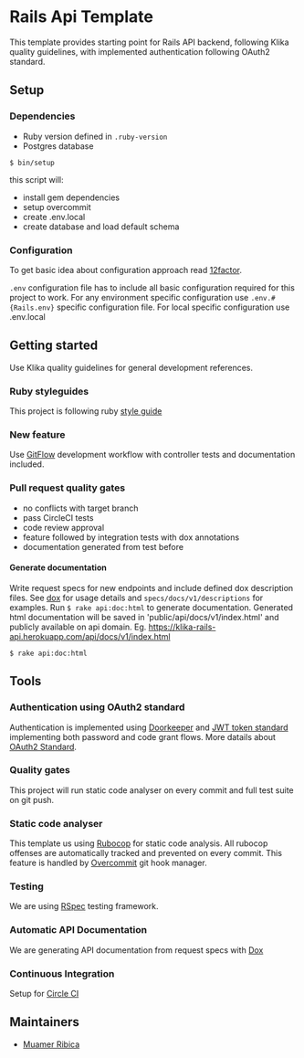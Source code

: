 # Rails Api Template

This template provides starting point for Rails API backend, following Klika quality guidelines,  with implemented authentication following OAuth2 standard.

## Setup

### Dependencies

- Ruby version defined in `.ruby-version`
- Postgres database


```
$ bin/setup
```
this script will:

- install gem dependencies
- setup overcommit
- create .env.local
- create database and load default schema

### Configuration
To get basic idea about configuration approach read [12factor](https://12factor.net/).

`.env` configuration file has to include all basic configuration required for this project to work. For any environment specific configuration use `.env.#{Rails.env}` specific configuration file. For local specific configuration use .env.local


## Getting started

Use Klika quality guidelines for general development references.

### Ruby styleguides

This project is following ruby [style guide](https://github.com/rubocop-hq/ruby-style-guide)

### New feature

Use [GitFlow](https://www.atlassian.com/git/tutorials/comparing-workflows/gitflow-workflow) development workflow with controller tests and documentation included.

### Pull request quality gates

- no conflicts with target branch
- pass CircleCI tests
- code review approval
- feature followed by integration tests with dox annotations
- documentation generated from test before

#### Generate documentation

Write request specs for new endpoints and include defined dox description files. See [dox](https://github.com/infinum/dox) for usage details  and `specs/docs/v1/descriptions` for examples.
Run `$ rake api:doc:html` to generate documentation. Generated html documentation will be saved in 'public/api/docs/v1/index.html' and publicly available on api domain. Eg. https://klika-rails-api.herokuapp.com/api/docs/v1/index.html
```
$ rake api:doc:html
```

## Tools

### Authentication using OAuth2 standard
Authentication is implemented using [Doorkeeper]() and [JWT token standard]() implementing both password and code grant flows. More datails about [OAuth2 Standard](https://oauth.net/2/).

### Quality gates

This project will run static code analyser on every commit and full test suite on git push.

### Static code analyser
This template us using [Rubocop](https://github.com/rubocop-hq/rubocop) for static code analysis. All rubocop offenses are automatically tracked and prevented on every commit. This feature is handled by [Overcommit](https://github.com/brigade/overcommit) git hook manager.

### Testing
We are using [RSpec](https://github.com/rspec/rspec-rails) testing framework.

### Automatic API Documentation
We are generating API documentation from request specs with [Dox](https://github.com/infinum/dox)

### Continuous Integration
Setup for [Circle CI](https://circleci.com/)

## Maintainers

- [Muamer Ribica](https://github.com/mribica)
